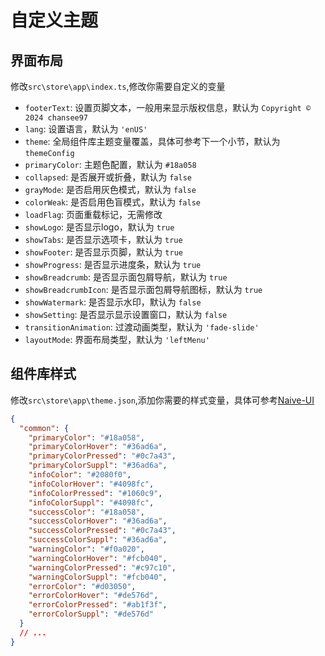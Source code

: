 # 自定义主题

## 界面布局

修改`src\store\app\index.ts`,修改你需要自定义的变量

- `footerText`: 设置页脚文本，一般用来显示版权信息，默认为 `Copyright © 2024 chansee97`
- `lang`: 设置语言，默认为 `'enUS'`
- `theme`: 全局组件库主题变量覆盖，具体可参考下一个小节，默认为 `themeConfig`
- `primaryColor`: 主题色配置，默认为 `#18a058`
- `collapsed`: 是否展开或折叠，默认为 `false`
- `grayMode`: 是否启用灰色模式，默认为 `false`
- `colorWeak`: 是否启用色盲模式，默认为 `false`
- `loadFlag`: 页面重载标记，无需修改
- `showLogo`: 是否显示logo，默认为 `true`
- `showTabs`: 是否显示选项卡，默认为 `true`
- `showFooter`: 是否显示页脚，默认为 `true`
- `showProgress`: 是否显示进度条，默认为 `true`
- `showBreadcrumb`: 是否显示面包屑导航，默认为 `true`
- `showBreadcrumbIcon`: 是否显示面包屑导航图标，默认为 `true`
- `showWatermark`: 是否显示水印，默认为 `false`
- `showSetting`: 是否显示显示设置窗口，默认为 `false`
- `transitionAnimation`: 过渡动画类型，默认为 `'fade-slide'`
- `layoutMode`: 界面布局类型，默认为 `'leftMenu'`

## 组件库样式

修改`src\store\app\theme.json`,添加你需要的样式变量，具体可参考[Naive-UI](https://www.naiveui.com/zh-CN/light/docs/customize-theme)

```json
{
  "common": {
    "primaryColor": "#18a058",
    "primaryColorHover": "#36ad6a",
    "primaryColorPressed": "#0c7a43",
    "primaryColorSuppl": "#36ad6a",
    "infoColor": "#2080f0",
    "infoColorHover": "#4098fc",
    "infoColorPressed": "#1060c9",
    "infoColorSuppl": "#4098fc",
    "successColor": "#18a058",
    "successColorHover": "#36ad6a",
    "successColorPressed": "#0c7a43",
    "successColorSuppl": "#36ad6a",
    "warningColor": "#f0a020",
    "warningColorHover": "#fcb040",
    "warningColorPressed": "#c97c10",
    "warningColorSuppl": "#fcb040",
    "errorColor": "#d03050",
    "errorColorHover": "#de576d",
    "errorColorPressed": "#ab1f3f",
    "errorColorSuppl": "#de576d"
  }
  // ...
}

```
